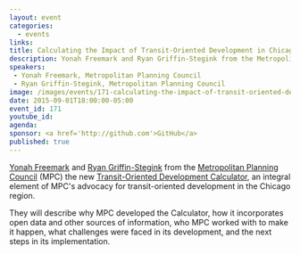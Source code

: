 ```yaml
---
layout: event
categories: 
  - events
links:
title: Calculating the Impact of Transit-Oriented Development in Chicago
description: Yonah Freemark and Ryan Griffin-Stegink from the Metropolitan Planning Council (MPC) the new Transit-Oriented Development Calculator, an integral element of MPC’s advocacy for transit-oriented development in the Chicago region.
speakers:
 - Yonah Freemark, Metropolitan Planning Council
 - Ryan Griffin-Stegink, Metropolitan Planning Council
image: /images/events/171-calculating-the-impact-of-transit-oriented-development-in-chicago.png
date: 2015-09-01T18:00:00-05:00
event_id: 171
youtube_id: 
agenda: 
sponsor: <a href='http://github.com'>GitHub</a>
published: true
---
```


[Yonah Freemark](https://twitter.com/yfreemark) and [Ryan Griffin-Stegink](https://www.linkedin.com/pub/ryan-griffin-stegink/64/b92/b7b) from the [Metropolitan Planning Council](http://www.metroplanning.org) (MPC) the new [Transit-Oriented Development Calculator](http://growchicago.metroplanning.org), an integral element of MPC's advocacy for transit-oriented development in the Chicago region. 

They will describe why MPC developed the Calculator, how it incorporates open data and other sources of information, who MPC worked with to make it happen, what challenges were faced in its development, and the next steps in its implementation.